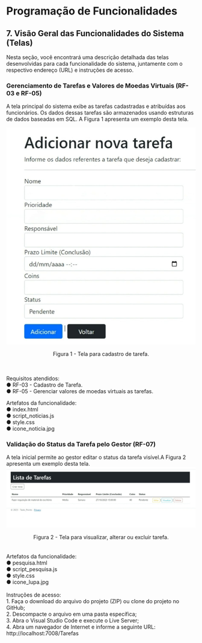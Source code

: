# Programação de Funcionalidades

<h2>7. Visão Geral das Funcionalidades do Sistema (Telas)</h2>

Nesta seção, você encontrará uma descrição detalhada das telas desenvolvidas para cada funcionalidade do sistema, juntamente com o respectivo endereço (URL) e instruções de acesso.

<h3>Gerenciamento de Tarefas e Valores de Moedas Virtuais (RF-03 e RF-05)</h3>

A tela principal do sistema exibe as tarefas cadastradas e atribuídas aos funcionários. Os dados dessas tarefas são armazenados usando estruturas de dados baseadas em SQL. A Figura 1 apresenta um exemplo desta tela.

![Cadastro de tarefa](img/imagem1.jpg)
<center>Figura 1 - Tela para cadastro de tarefa. </center>
<br><br>

Requisitos atendidos:
<br>
● RF-03 - Cadastro de Tarefa.<br>
● RF-05 - Gerenciar valores de moedas virtuais as tarefas.

Artefatos da funcionalidade:<br>
● index.html <br>
● script_noticias.js <br>
● style.css <br>
● icone_noticia.jpg
  
<h3>Validação do Status da Tarefa pelo Gestor (RF-07)</h3>

A tela inicial permite ao gestor editar o status da tarefa visível.A Figura 2 apresenta um exemplo desta tela.
![Editar status de tarefa](img/imagem2.jpg)
<center>Figura 2 - Tela para visualizar, alterar ou excluir tarefa. </center>
<br><br>
Artefatos da funcionalidade:<br>
● pesquisa.html <br>
● script_pesquisa.js <br>
● style.css <br>
● icone_lupa.jpg <br>
<br>
Instruções de acesso:<br>
1. Faça o download do arquivo do projeto (ZIP) ou clone do projeto no GitHub;<br>
2. Descompacte o arquivo em uma pasta específica;<br>
3. Abra o Visual Studio Code e execute o Live Server; <br>
4. Abra um navegador de Internet e informe a seguinte URL:
http://localhost:7008/Tarefas

